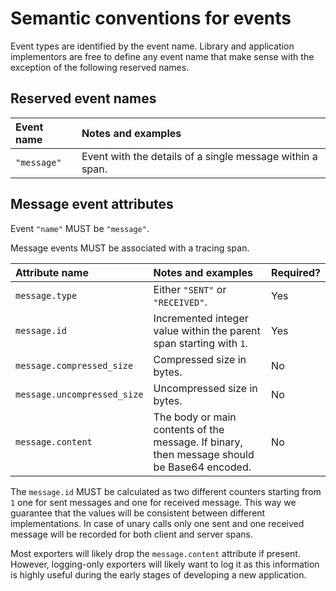 # Semantic conventions for events

Event types are identified by the event name. Library and application implementors
are free to define any event name that make sense with the exception of the
following reserved names.

## Reserved event names

| Event name  | Notes and examples                                                 |
| :---------- | :----------------------------------------------------------------- |
| `"message"` | Event with the details of a single message within a span.          |

## Message event attributes

Event `"name"` MUST be `"message"`.

Message events MUST be associated with a tracing span.

| Attribute name | Notes and examples                     | Required? |
| :------------- | :------------------------------------- | --------- |
| `message.type` | Either `"SENT"` or `"RECEIVED"`.       | Yes |
| `message.id`   | Incremented integer value within the parent span starting with `1`. | Yes |
| `message.compressed_size` | Compressed size in bytes. | No |
| `message.uncompressed_size` | Uncompressed size in bytes. | No |
| `message.content` | The body or main contents of the message. If binary, then message should be Base64 encoded. | No |

The `message.id` MUST be calculated as two different counters starting from `1`
one for sent messages and one for received message. This way we guarantee that
the values will be consistent between different implementations. In case of
unary calls only one sent and one received message will be recorded for both
client and server spans.

Most exporters will likely drop the `message.content` attribute if present.
However, logging-only exporters will likely want to log it as this information
is highly useful during the early stages of developing a new application.
